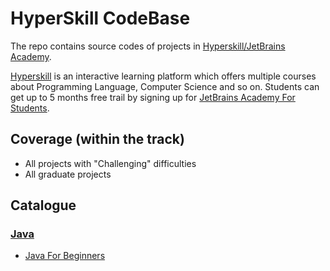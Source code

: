 # HyperSkill CodeBase

The repo contains source codes of projects in [Hyperskill/JetBrains Academy](https://hyperskill.org).

[Hyperskill](https://hyperskill.org) is an interactive learning platform which offers multiple courses about Programming Language, Computer Science and so on. Students can get up to 5 months free trail by signing up for [JetBrains Academy For Students](https://lp.jetbrains.com/jba-students/).

## Coverage (within the track)
- All projects with "Challenging" difficulties
- All graduate projects

## Catalogue
### [Java](./Java/)
- [Java For Beginners](./Java/Java%20for%20Beginners/)
